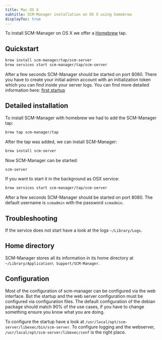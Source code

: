 ```yaml
---
title: Mac OS X
subtitle: SCM-Manager installation on OS X using homebrew
displayToc: true
---
```


To install SCM-Manager on OS X we offer a [Homebrew](https://brew.sh/) tap.

## Quickstart

```bash
brew install scm-manager/tap/scm-server
brew services start scm-manager/tap/scm-server
```

After a few seconds SCM-Manager should be started on port 8080.
There you have to create your initial admin account with an initialization token which you can find inside your server logs.
You can find more detailed information here: [first startup](https://scm-manager.org/docs/latest/en/first-startup/)

## Detailed installation

To install SCM-Manager with homebrew we had to add the SCM-Manager tap:

```bash
brew tap scm-manager/tap
```

After the tap was added, we can install SCM-Manager:

```bash
brew install scm-server
```

Now SCM-Manager can be started:

```bash
scm-server
```

If you want to start it in the background as OSX service:

```bash
brew services start scm-manager/tap/scm-server
```

After a few seconds SCM-Manager should be started on port 8080.
The default username is `scmadmin` with the password `scmadmin`.

## Troubleshooting

If the service does not start have a look at the logs `~/Library/Logs`.

## Home directory

SCM-Manager stores all its information in its home directory at `~/Library/Application\ Support/SCM-Manager`.

## Configuration

Most of the configuration of scm-manager can be configured via the web interface.
But the startup and the web server configuration must be configured via configuration files.
The default configuration of the debian package should match 90% of the use cases,
if you have to change something ensure you know what you are doing.

To configure the startup have a look at `/usr/local/opt/scm-server/libexec/bin/scm-server`.
To configure logging and the webserver, `/usr/local/opt/scm-server/libexec/conf` is the right place.
